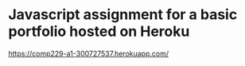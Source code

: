 # Javascript assignment for a basic portfolio hosted on Heroku
https://comp229-a1-300727537.herokuapp.com/
